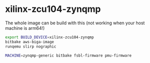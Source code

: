# xilinx-zcu104-zynqmp

The whole image can be build with this (not working when your host machine is arm64!)
```bash
export BUILD_DEVICE=xilinx-zcu104-zynqmp
bitbake aws-biga-image
runqemu slirp nographic

MACHINE=zynqmp-generic bitbake fsbl-firmware pmu-firmware
```
